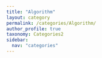 ```yaml
---
title: "Algorithm"
layout: category
permalink: /categories/Algorithm/
author_profile: true
taxonomy: Categories2
sidebar:
  nav: "categories"
---
```

